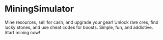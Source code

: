 # MiningSimulator
Mine resources, sell for cash, and upgrade your gear! Unlock rare ores, find lucky stones, and use cheat codes for boosts. Simple, fun, and addictive. Start mining now!
